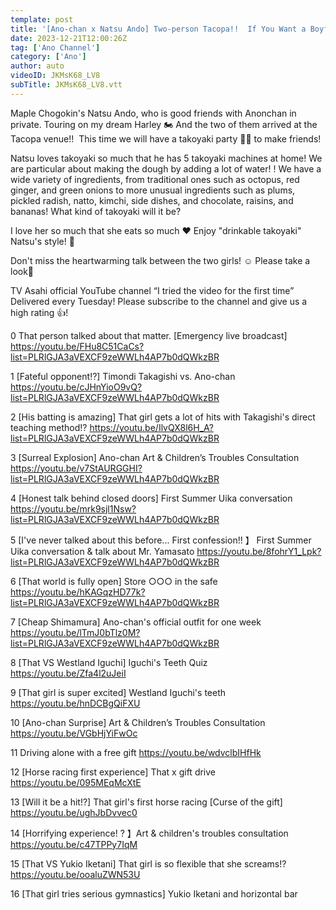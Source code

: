 ```yaml
---
template: post
title: '[Ano-chan x Natsu Ando] Two-person Tacopa!! ️ If You Want a Boyfriend? Is Cheating OK? [Ano Channel #35]'
date: 2023-12-21T12:00:26Z
tag: ['Ano Channel']
category: ['Ano']
author: auto 
videoID: JKMsK68_LV8
subTitle: JKMsK68_LV8.vtt
---
```

Maple Chogokin's Natsu Ando, ​​who is good friends with Anonchan in private.
Touring on my dream Harley 🏍️
And the two of them arrived at the Tacopa venue!! ️
This time we will have a takoyaki party 🐙🎉 to make friends!

Natsu loves takoyaki so much that he has 5 takoyaki machines at home!
We are particular about making the dough by adding a lot of water! !
We have a wide variety of ingredients, from traditional ones such as octopus, red ginger, and green onions to more unusual ingredients such as plums, pickled radish, natto, kimchi, side dishes, and chocolate, raisins, and bananas!
What kind of takoyaki will it be?

I love her so much that she eats so much ❤
Enjoy "drinkable takoyaki" Natsu's style! 🐙

Don't miss the heartwarming talk between the two girls! ☺️
Please take a look🌟

TV Asahi official YouTube channel “I tried the video for the first time”
Delivered every Tuesday!
Please subscribe to the channel and give us a high rating 👍!

0 That person talked about that matter. [Emergency live broadcast]
https://youtu.be/FHu8C51CaCs?list=PLRlGJA3aVEXCF9zeWWLh4AP7b0dQWkzBR

1 [Fateful opponent⁉] Timondi Takagishi vs. Ano-chan
https://youtu.be/cJHnYioO9vQ?list=PLRlGJA3aVEXCF9zeWWLh4AP7b0dQWkzBR

2 [His batting is amazing] That girl gets a lot of hits with Takagishi's direct teaching method⁉
https://youtu.be/IlvQX8l6H_A?list=PLRlGJA3aVEXCF9zeWWLh4AP7b0dQWkzBR

3 [Surreal Explosion] Ano-chan Art & Children’s Troubles Consultation
https://youtu.be/v7StAURGGHI?list=PLRlGJA3aVEXCF9zeWWLh4AP7b0dQWkzBR

4 [Honest talk behind closed doors] First Summer Uika conversation
https://youtu.be/mrk9sjl1Nsw?list=PLRlGJA3aVEXCF9zeWWLh4AP7b0dQWkzBR

5 [I've never talked about this before... First confession!! 】 First Summer Uika conversation & talk about Mr. Yamasato
https://youtu.be/8fohrY1_Lpk?list=PLRlGJA3aVEXCF9zeWWLh4AP7b0dQWkzBR

6 [That world is fully open] Store ○○○ in the safe
https://youtu.be/hKAGqzHD77k?list=PLRlGJA3aVEXCF9zeWWLh4AP7b0dQWkzBR

7 [Cheap Shimamura] Ano-chan's official outfit for one week
https://youtu.be/lTmJ0bTlz0M?list=PLRlGJA3aVEXCF9zeWWLh4AP7b0dQWkzBR

8 [That VS Westland Iguchi] Iguchi's Teeth Quiz
https://youtu.be/Zfa4l2uJeiI

9 [That girl is super excited] Westland Iguchi's teeth
https://youtu.be/hnDCBgQiFXU

10 [Ano-chan Surprise] Art & Children’s Troubles Consultation
https://youtu.be/VGbHjYiFwOc

11 Driving alone with a free gift
https://youtu.be/wdvclbIHfHk

12 [Horse racing first experience] That x gift drive
https://youtu.be/095MEqMcXtE

13 [Will it be a hit!?] That girl's first horse racing [Curse of the gift]
https://youtu.be/ughJbDvvec0

14 [Horrifying experience! ? 】Art & children's troubles consultation
https://youtu.be/c47TPPy7IqM

15 [That VS Yukio Iketani] That girl is so flexible that she screams!?
https://youtu.be/ooaluZWN53U

16 [That girl tries serious gymnastics] Yukio Iketani and horizontal bar